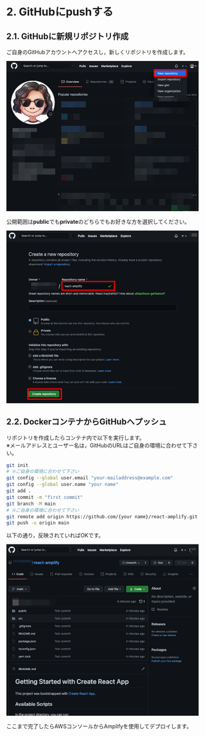 # 2. GitHubにpushする

## 2.1. GitHubに新規リポジトリ作成

ご自身のGitHubアカウントへアクセスし，新しくリポジトリを作成します。

![](./img/2021-05-05-23-52-17.png)

公開範囲は**public**でも**private**のどちらでもお好きな方を選択してください。

![](./img/2021-05-06-00-01-52.png)

## 2.2. DockerコンテナからGitHubへプッシュ

リポジトリを作成したらコンテナ内で以下を実行します。<br>※メールアドレスとユーザー名は，GitHubのURLはご自身の環境に合わせて下さい。

```bash
git init
# ※ご自身の環境に合わせて下さい
git config --global user.email "your-mailaddress@example.com"
git config --global user.name "your name"
git add .
git commit -m "first commit"
git branch -M main
# ※ご自身の環境に合わせて下さい
git remote add origin https://github.com/{your name}/react-amplify.git
git push -u origin main
```

以下の通り，反映されていればOKです。

![](./img/2021-05-06-00-31-53.png)

ここまで完了したらAWSコンソールからAmplifyを使用してデプロイします。
